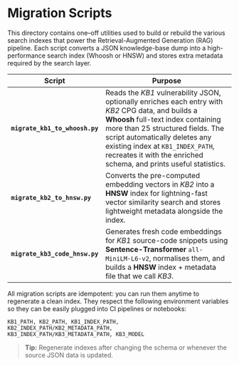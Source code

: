 # Migration Scripts

This directory contains one–off utilities used to build or rebuild the various
search indexes that power the Retrieval-Augmented Generation (RAG) pipeline.
Each script converts a JSON knowledge-base dump into a high-performance search
index (Whoosh or HNSW) and stores extra metadata required by the search layer.

| Script | Purpose |
| ------ | ------- |
| **`migrate_kb1_to_whoosh.py`** | Reads the *KB1* vulnerability JSON, optionally enriches each entry with *KB2* CPG data, and builds a **Whoosh** full-text index containing more than 25 structured fields. The script automatically deletes any existing index at `KB1_INDEX_PATH`, recreates it with the enriched schema, and prints useful statistics. |
| **`migrate_kb2_to_hnsw.py`** | Converts the pre-computed embedding vectors in *KB2* into a **HNSW** index for lightning-fast vector similarity search and stores lightweight metadata alongside the index. |
| **`migrate_kb3_code_hnsw.py`** | Generates fresh code embeddings for *KB1* source-code snippets using **Sentence-Transformer** `all-MiniLM-L6-v2`, normalises them, and builds a **HNSW** index + metadata file that we call *KB3*. |

All migration scripts are idempotent: you can run them anytime to regenerate
a clean index. They respect the following environment variables so they can be
easily plugged into CI pipelines or notebooks:

```
KB1_PATH, KB2_PATH, KB1_INDEX_PATH,
KB2_INDEX_PATH/KB2_METADATA_PATH,
KB3_INDEX_PATH/KB3_METADATA_PATH, KB3_MODEL
```

> **Tip:** Regenerate indexes after changing the schema or whenever the source
> JSON data is updated.
